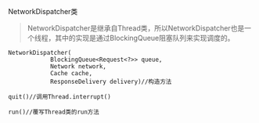 NetworkDispatcher类
> NetworkDispatcher是继承自Thread类，所以NetworkDispatcher也是一个线程，其中的实现是通过BlockingQueue阻塞队列来实现调度的。

```
NetworkDispatcher(
            BlockingQueue<Request<?>> queue,
            Network network,
            Cache cache,
            ResponseDelivery delivery)//构造方法
            
quit()//调用Thread.interrupt()

run()//覆写Thread类的run方法
```